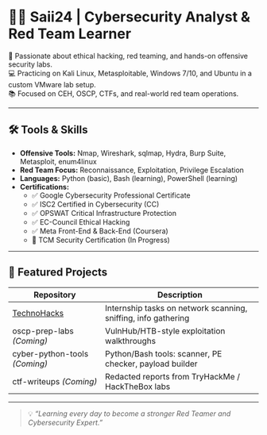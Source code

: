 # 👩‍💻 Saii24 | Cybersecurity Analyst & Red Team Learner

🔐 Passionate about ethical hacking, red teaming, and hands-on offensive security labs.  
💻 Practicing on Kali Linux, Metasploitable, Windows 7/10, and Ubuntu in a custom VMware lab setup.  
📚 Focused on CEH, OSCP, CTFs, and real-world red team operations.

---

## 🛠️ Tools & Skills

- **Offensive Tools:** Nmap, Wireshark, sqlmap, Hydra, Burp Suite, Metasploit, enum4linux  
- **Red Team Focus:** Reconnaissance, Exploitation, Privilege Escalation  
- **Languages:** Python (basic), Bash (learning), PowerShell (learning)  
- **Certifications:**  
  - ✅ Google Cybersecurity Professional Certificate  
  - ✅ ISC2 Certified in Cybersecurity (CC)  
  - ✅ OPSWAT Critical Infrastructure Protection  
  - ✅ EC-Council Ethical Hacking  
  - ✅ Meta Front-End & Back-End (Coursera)  
  - 🎯 TCM Security Certification (In Progress)

---

## 📁 Featured Projects

| Repository | Description |
|------------|-------------|
| [TechnoHacks](https://github.com/Saii24/TechnoHacks) | Internship tasks on network scanning, sniffing, info gathering |
| oscp-prep-labs _(Coming)_ | VulnHub/HTB-style exploitation walkthroughs |
| cyber-python-tools _(Coming)_ | Python/Bash tools: scanner, PE checker, payload builder |
| ctf-writeups _(Coming)_ | Redacted reports from TryHackMe / HackTheBox labs |

---

> 💡 _“Learning every day to become a stronger Red Teamer and Cybersecurity Expert.”_  
